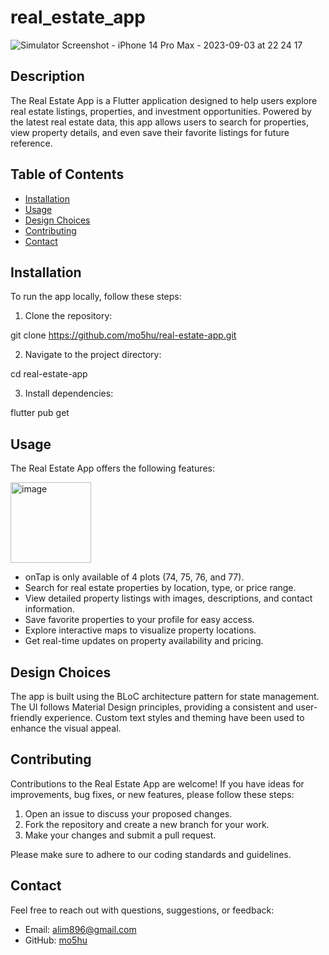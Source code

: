 # real_estate_app

![Simulator Screenshot - iPhone 14 Pro Max - 2023-09-03 at 22 24 17](https://github.com/Mo5hu/real_estate_app/assets/42168933/7559cdb0-de19-427a-8baf-fd80e9902361)


## Description

The Real Estate App is a Flutter application designed to help users explore real estate listings, properties, and investment opportunities. Powered by the latest real estate data, this app allows users to search for properties, view property details, and even save their favorite listings for future reference.

## Table of Contents

- [Installation](#installation)
- [Usage](#usage)
- [Design Choices](#design-choices)
- [Contributing](#contributing)
- [Contact](#contact)

## Installation

To run the app locally, follow these steps:

1. Clone the repository:

git clone https://github.com/mo5hu/real-estate-app.git

2. Navigate to the project directory:

cd real-estate-app

3. Install dependencies:

flutter pub get

## Usage

The Real Estate App offers the following features:

<img width="129" alt="image" src="https://github.com/Mo5hu/real_estate_app/assets/42168933/1041830a-2d0a-444e-85c6-644272586cd8">

- onTap is only available of 4 plots (74, 75, 76, and 77).
- Search for real estate properties by location, type, or price range.
- View detailed property listings with images, descriptions, and contact information.
- Save favorite properties to your profile for easy access.
- Explore interactive maps to visualize property locations.
- Get real-time updates on property availability and pricing.

## Design Choices

The app is built using the BLoC architecture pattern for state management. The UI follows Material Design principles, providing a consistent and user-friendly experience. Custom text styles and theming have been used to enhance the visual appeal.

## Contributing

Contributions to the Real Estate App are welcome! If you have ideas for improvements, bug fixes, or new features, please follow these steps:

1. Open an issue to discuss your proposed changes.
2. Fork the repository and create a new branch for your work.
3. Make your changes and submit a pull request.

Please make sure to adhere to our coding standards and guidelines.

## Contact

Feel free to reach out with questions, suggestions, or feedback:

- Email: alim896@gmail.com
- GitHub: [mo5hu](https://github.com/mo5hu)
